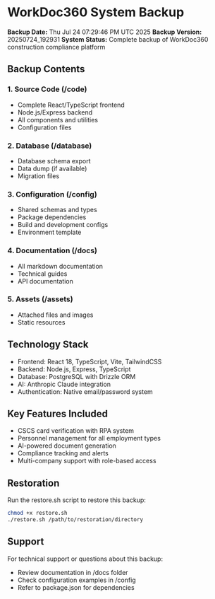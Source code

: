 # WorkDoc360 System Backup

**Backup Date:** Thu Jul 24 07:29:46 PM UTC 2025
**Backup Version:** 20250724_192931
**System Status:** Complete backup of WorkDoc360 construction compliance platform

## Backup Contents

### 1. Source Code (/code)
- Complete React/TypeScript frontend
- Node.js/Express backend
- All components and utilities
- Configuration files

### 2. Database (/database)
- Database schema export
- Data dump (if available)
- Migration files

### 3. Configuration (/config)
- Shared schemas and types
- Package dependencies
- Build and development configs
- Environment template

### 4. Documentation (/docs)
- All markdown documentation
- Technical guides
- API documentation

### 5. Assets (/assets)
- Attached files and images
- Static resources

## Technology Stack
- Frontend: React 18, TypeScript, Vite, TailwindCSS
- Backend: Node.js, Express, TypeScript
- Database: PostgreSQL with Drizzle ORM
- AI: Anthropic Claude integration
- Authentication: Native email/password system

## Key Features Included
- CSCS card verification with RPA system
- Personnel management for all employment types
- AI-powered document generation
- Compliance tracking and alerts
- Multi-company support with role-based access

## Restoration
Run the restore.sh script to restore this backup:
```bash
chmod +x restore.sh
./restore.sh /path/to/restoration/directory
```

## Support
For technical support or questions about this backup:
- Review documentation in /docs folder
- Check configuration examples in /config
- Refer to package.json for dependencies
